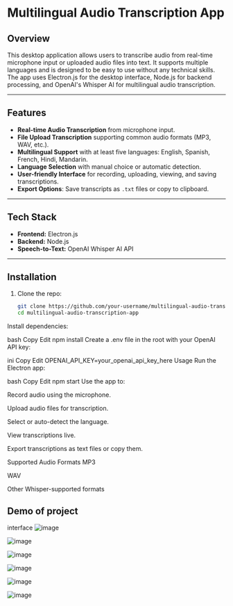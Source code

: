 # Multilingual Audio Transcription App

## Overview

This desktop application allows users to transcribe audio from real-time microphone input or uploaded audio files into text. It supports multiple languages and is designed to be easy to use without any technical skills. The app uses Electron.js for the desktop interface, Node.js for backend processing, and OpenAI's Whisper AI for multilingual audio transcription.

---

## Features

- **Real-time Audio Transcription** from microphone input.
- **File Upload Transcription** supporting common audio formats (MP3, WAV, etc.).
- **Multilingual Support** with at least five languages: English, Spanish, French, Hindi, Mandarin.
- **Language Selection** with manual choice or automatic detection.
- **User-friendly Interface** for recording, uploading, viewing, and saving transcriptions.
- **Export Options**: Save transcripts as `.txt` files or copy to clipboard.

---

## Tech Stack

- **Frontend:** Electron.js
- **Backend:** Node.js
- **Speech-to-Text:** OpenAI Whisper AI API

---

## Installation

1. Clone the repo:
   ```bash
   git clone https://github.com/your-username/multilingual-audio-transcription-app.git
   cd multilingual-audio-transcription-app
Install dependencies:

bash
Copy
Edit
npm install
Create a .env file in the root with your OpenAI API key:

ini
Copy
Edit
OPENAI_API_KEY=your_openai_api_key_here
Usage
Run the Electron app:

bash
Copy
Edit
npm start
Use the app to:

Record audio using the microphone.

Upload audio files for transcription.

Select or auto-detect the language.

View transcriptions live.

Export transcriptions as text files or copy them.

Supported Audio Formats
MP3

WAV

Other Whisper-supported formats

## Demo of project 
interface 
![image](https://github.com/user-attachments/assets/051fce63-2861-40c5-a529-5de03e63bce6)

![image](https://github.com/user-attachments/assets/fda2a326-ffa2-4fd5-a123-945b9e07e7c5)

![image](https://github.com/user-attachments/assets/03f1bdfb-e99c-4b9c-ab92-594a7e72d6ec)

![image](https://github.com/user-attachments/assets/43a0c331-e1f7-483c-b275-e52ba011d9b4)

![image](https://github.com/user-attachments/assets/38dfa91c-aec8-4496-a50e-a0d1f26e09a6)


![image](https://github.com/user-attachments/assets/0873765a-fc07-4f48-8d7c-addc9fc1d7e2)









